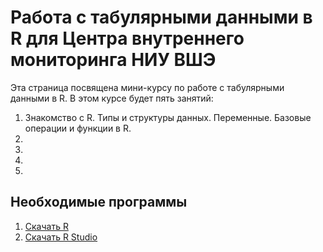 # Работа с табулярными данными в R для Центра внутреннего мониторинга НИУ ВШЭ
 
Эта страница посвящена мини-курсу по работе с табулярными данными в R.
В этом курсе будет пять занятий:

1. Знакомство с R. Типы и структуры данных. Переменные. Базовые операции и функции в R. 
2. 
3. 
4. 
5.


## Необходимые программы

1. [Скачать R](https://cran.r-project.org/bin/windows/base/)
2. [Скачать R Studio](https://rstudio.com/products/rstudio/download/#download)
